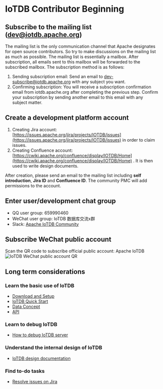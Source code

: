 <!--

    Licensed to the Apache Software Foundation (ASF) under one
    or more contributor license agreements.  See the NOTICE file
    distributed with this work for additional information
    regarding copyright ownership.  The ASF licenses this file
    to you under the Apache License, Version 2.0 (the
    "License"); you may not use this file except in compliance
    with the License.  You may obtain a copy of the License at
    
        http://www.apache.org/licenses/LICENSE-2.0
    
    Unless required by applicable law or agreed to in writing,
    software distributed under the License is distributed on an
    "AS IS" BASIS, WITHOUT WARRANTIES OR CONDITIONS OF ANY
    KIND, either express or implied.  See the License for the
    specific language governing permissions and limitations
    under the License.

-->

# IoTDB Contributor Beginning
## Subscribe to the mailing list (dev@iotdb.apache.org)
The mailing list is the only communication channel that Apache designates for open source contributors. So try to make discussions on the mailing list as much as possible. The mailing list is essentially a mailbox. After subscription, all emails sent to this mailbox will be forwarded to the subscribed mailbox. The subscription method is as follows:

 1. Sending subscription email: Send an email to [dev-subscribe@iotdb.apache.org](dev-subscribe@iotdb.apache.org) with any subject you want.
 2. Confirming subscription: You will receive a subscription confirmation email from iotdb.apache.org after completing the previous step. Confirm your subscription by sending another email to this email with any subject matter.

## Create a development platform account

 1. Creating Jira account: [https://issues.apache.org/jira/projects/IOTDB/issues](https://issues.apache.org/jira/projects/IOTDB/issues) in order to claim issues.
 2. Creating Confluence account: [https://cwiki.apache.org/confluence/display/IOTDB/Home](https://cwiki.apache.org/confluence/display/IOTDB/Home) . It is then used to write design documents.

After creation, please send an email to the mailing list including **self introduction**, **Jira ID** and **Confluence ID**. The community PMC will add permissions to the account.

## Enter user/development chat group

 - QQ user group: 659990460
 - WeChat user group: IoTDB 数据库交流x群
 - Slack: [Apache IoTDB Community](https://join.slack.com/t/apacheiotdb/shared_invite/zt-qvso1nj8-7715TpySZtZqmyG5qXQwpg)

## Subscribe WeChat public account
Scan the QR code to subscribe official public account: Apache IoTDB
![IoTDB WeChat public account QR](https://user-images.githubusercontent.com/7240743/98633970-73671c00-235d-11eb-9913-f38e570fcfc8.png)

## Long term considerations
### Learn the basic use of IoTDB

 - [Download and Setup](https://iotdb.apache.org/UserGuide/Master/QuickStart/WayToGetIoTDB.html)
 - [IoTDB Quick Start](https://iotdb.apache.org/UserGuide/Master/QuickStart/QuickStart_apache.html)
 - [Data Concept](https://iotdb.apache.org/UserGuide/Master/Data-Concept/Data-Model-and-Terminology.html)
 - [API](https://iotdb.apache.org/UserGuide/Master/API/Programming-Java-Native-API.html)

### Learn to debug IoTDB

 - [How to debug IoTDB server](https://my.oschina.net/u/3664598/blog/4500279)

### Understand the internal design of IoTDB

 - [IoTDB design documentation](https://cwiki.apache.org/confluence/display/IOTDB/Home)

### Find to-do tasks

 - [Resolve issues on Jira](https://issues.apache.org/jira/projects/IOTDB/issues)

